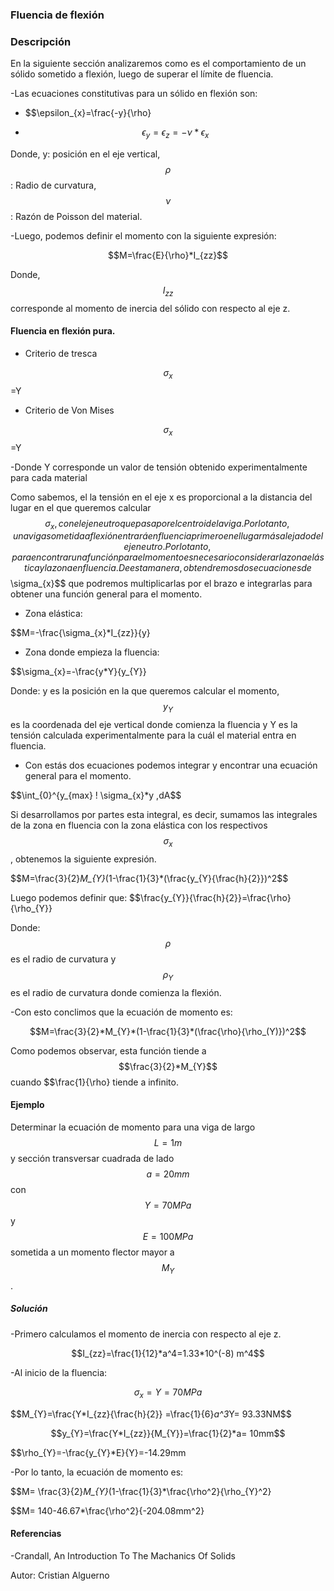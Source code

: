 ### Fluencia de flexión

### Descripción

En la siguiente sección analizaremos como es el comportamiento de un sólido sometido a flexión, luego de superar el límite de fluencia.

-Las ecuaciones constitutivas para un sólido en flexión son:

- $$\epsilon_{x}=\frac{-y}{\rho}

- $$\epsilon_{y}=\epsilon_{z}=-\nu*\epsilon_{x}$$

Donde, y: posición en el eje vertical, $$\rho$$: Radio de curvatura, $$\nu$$: Razón de Poisson del material.

-Luego, podemos definir el momento con la siguiente expresión:

$$M=\frac{E}{\rho}*I_{zz}$$

Donde, $$I_{zz}$$ corresponde al momento de inercia del sólido con respecto al eje z.

#### Fluencia en flexión pura.

- Criterio de tresca

$$\sigma_{x}$$=Y

- Criterio de Von Mises

$$\sigma_{x}$$=Y

-Donde Y corresponde un valor de tensión obtenido experimentalmente para cada material

Como sabemos, el la tensión en el eje x es proporcional a la distancia del lugar en el que queremos calcular $$\sigma_{x}, con el eje neutro que pasa por el centroide la viga.
Por lo tanto, una viga sometida a flexión entrará en fluencia primero en el lugar más alejado del eje neutro. Por lo tanto, para encontrar una función para el momento es necesario
considerar la zona elástica y la zona en fluencia. De esta manera, obtendremos dos ecuaciones de $$\sigma_{x}$$ que podremos multiplicarlas por el brazo e integrarlas para obtener 
una función general para el momento.

- Zona elástica:

$$M=-\frac{\sigma_{x}*I_{zz}}{y}

- Zona donde empieza la fluencia:

$$\sigma_{x}=-\frac{y*Y}{y_{Y}}

Donde: y es la posición en la que queremos calcular el momento, $$y_{Y}$$ es la coordenada del eje vertical donde comienza la fluencia y Y es la tensión calculada experimentalmente 
para la cuál el material entra en fluencia.

- Con estás dos ecuaciones podemos integrar y encontrar una ecuación general para el momento.

$$\int_{0}^{y_{max} \! \sigma_{x}*y  \,dA$$

Si desarrollamos por partes esta integral, es decir, sumamos las integrales de la zona en fluencia con la zona elástica con los respectivos $$\sigma_{x}$$, obtenemos la siguiente expresión.

$$M=\frac{3}{2}*M_{Y}*(1-\frac{1}{3}*(\frac{y_{Y}{\frac{h}{2}})^2$$

Luego podemos definir que: $$\frac{y_{Y}}{\frac{h}{2}}=\frac{\rho}{\rho_{Y}}

Donde: $$\rho$$ es el radio de curvatura y $$\rho_{Y}$$ es el radio de curvatura donde comienza la flexión.

-Con esto conclimos que la ecuación de momento es:

$$M=\frac{3}{2}*M_{Y}*(1-\frac{1}{3}*(\frac{\rho}{\rho_(Y)})^2$$

Como podemos observar, esta función tiende a $$\frac{3}{2}*M_{Y}$$ cuando $$\frac{1}{\rho} tiende a infinito.

#### Ejemplo
Determinar la ecuación de momento para una viga de largo $$L=1m$$ y sección transversar cuadrada de lado $$a=20mm$$ con $$Y=70 MPa$$ y $$E=100 MPa$$ sometida a un momento flector mayor a $$M_{Y}$$.

##### Solución

-Primero calculamos el momento de inercia con respecto al eje z.

$$I_{zz}=\frac{1}{12}*a^4=1.33*10^(-8) m^4$$

-Al inicio de la fluencia:

$$\sigma_{x}=Y= 70MPa$$

$$M_{Y}=\frac{Y*I_{zz}{\frac{h}{2}} =\frac{1}{6}*a^3*Y= 93.33NM$$

$$y_{Y}=\frac{Y*I_{zz}}{M_{Y}}=\frac{1}{2}*a= 10mm$$

$$\rho_{Y}=-\frac{y_{Y}*E}{Y}=-14.29mm

-Por lo tanto, la ecuación de momento es:

$$M= \frac{3}{2}*M_{Y}*(1-\frac{1}{3}*\frac{\rho^2}{\rho_{Y}^2}

$$M= 140-46.67*\frac{\rho^2}{-204.08mm^2}






#### Referencias

-Crandall, An Introduction To The Machanics Of Solids


Autor: Cristian Alguerno












